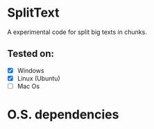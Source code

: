# SplitText
A experimental code for split big texts in chunks.

## Tested on:
- [x] Windows
- [x] Linux (Ubuntu)
- [ ] Mac Os

# O.S. dependencies
